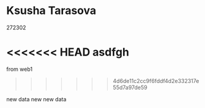 # Ksusha Tarasova
272302

<<<<<<< HEAD
asdfgh
=======
from web1
>>>>>>> 4d6de11c2cc9f6fddf4d2e332317e55d7a97de59

new data
new new data

